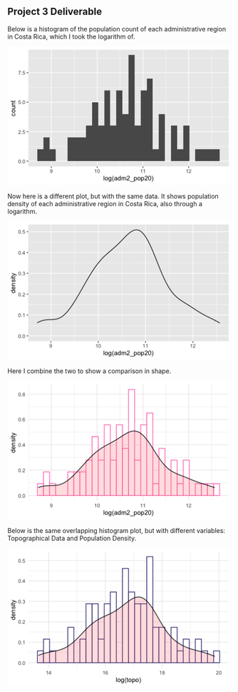 ## Project 3 Deliverable

Below is a histogram of the population count of each administrative region in Costa Rica, which I took the logarithm of.

![](Project3Plot1.png)

Now here is a different plot, but with the same data. It shows population density of each administrative region in Costa Rica, also through a logarithm.

![](Project3Plot2.png)

Here I combine the two to show a comparison in shape.

![](Project3Plot3Pink.png)

Below is the same overlapping histogram plot, but with different variables: Topographical Data and Population Density.

![](Project3Plot4.png)
